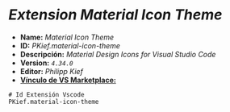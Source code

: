 <!-- Autor: Daniel Benjamin Perez Morales -->
<!-- GitHub: https://github.com/D4nitrix13 -->
<!-- GitLab: https://gitlab.com/D4nitrix13 -->
<!-- Correo electrónico: danielperezdev@proton.me -->

# ***Extension Material Icon Theme***

- **Name:** *Material Icon Theme*
- **ID:** *PKief.material-icon-theme*
- **Descripción:** *Material Design Icons for Visual Studio Code*
- **Version:** *`4.34.0`*
- **Editor:** *Philipp Kief*
- **[Vínculo de VS Marketplace:](https://marketplace.visualstudio.com/items?itemName=PKief.material-icon-theme "https://marketplace.visualstudio.com/items?itemName=PKief.material-icon-theme")**

```plaintext
# Id Extensión Vscode
PKief.material-icon-theme
```
